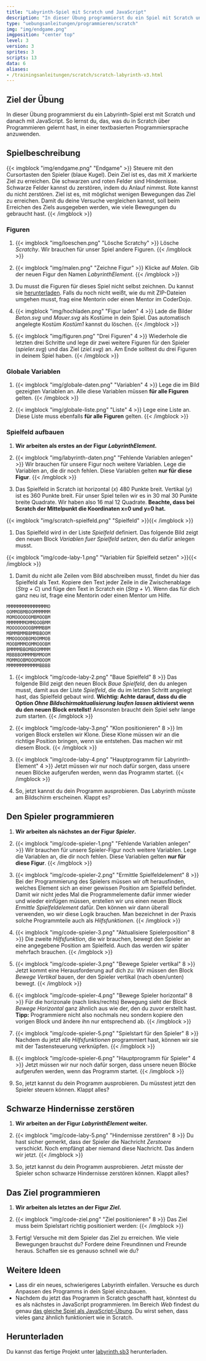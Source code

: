 ```yaml
---
title: "Labyrinth-Spiel mit Scratch und JavaScript"
description: "In dieser Übung programmierst du ein Spiel mit Scratch und übersetzt es dann in JavaScript."
type: "uebungsanleitungen/programmieren/scratch"
img: "img/endgame.png"
imgposition: "center top"
level: 3
version: 3
sprites: 3
scripts: 13
data: 6
aliases:
- /trainingsanleitungen/scratch/scratch-labyrinth-v3.html
---
```


## Ziel der Übung

In dieser Übung programmierst du ein Labyrinth-Spiel erst mit Scratch und danach mit JavaScript. So lernst du, das, was du in Scratch über Programmieren gelernt hast, in einer textbasierten Programmiersprache anzuwenden.

## Spielbeschreibung

{{< imgblock "img/endgame.png" "Endgame" >}}
Steuere mit den Cursortasten den Spieler (blaue Kugel). Dein Ziel ist es, das mit *X* markierte Ziel zu erreichen. Die schwarzen und roten Felder sind Hindernisse. Schwarze Felder kannst du zerstören, indem du Anlauf nimmst. Rote kannst du nicht zerstören. Ziel ist es, mit möglichst wenigen Bewegungen das Ziel zu erreichen. Damit du deine Versuche vergleichen kannst, soll beim Erreichen des Ziels ausgegeben werden, wie viele Bewegungen du gebraucht hast.
{{< /imgblock >}}

### Figuren

1. {{< imgblock "img/loeschen.png" "Lösche Scratchy" >}}
Lösche *Scratchy*. Wir brauchen für unser Spiel andere Figuren.
{{< /imgblock >}}

1. {{< imgblock "img/malen.png" "Zeichne Figur" >}}
Klicke auf *Malen*. Gib der neuen Figur den Namen *LabyrinthElement*.
{{< /imgblock >}}

1. Du musst die Figuren für dieses Spiel nicht selbst zeichnen. Du kannst sie [herunterladen](figuren.zip). Falls du noch nicht weißt, wie du mit ZIP-Dateien umgehen musst, frag eine Mentorin oder einen Mentor im CoderDojo.

1. {{< imgblock "img/hochladen.png" "Figur laden" 4 >}}
Lade die Bilder *Beton.svg* und *Mauer.svg* als Kostüme in dein Spiel. Das automatisch angelegte Kostüm *Kostüm1* kannst du löschen.
{{< /imgblock >}}

1. {{< imgblock "img/figuren.png" "Drei Figuren" 4 >}}
Wiederhole die letzten drei Schritte und lege dir zwei weitere Figuren für den Spieler (*spieler.svg*) und das Ziel (*ziel.svg*) an. Am Ende solltest du drei Figuren in deinem Spiel haben.
{{< /imgblock >}}

### Globale Variablen

1. {{< imgblock "img/globale-daten.png" "Variablen" 4 >}}
Lege die im Bild gezeigten Variablen an. Alle diese Variablen müssen **für alle Figuren** gelten.
{{< /imgblock >}}

1. {{< imgblock "img/globale-liste.png" "Liste" 4 >}}
Lege eine Liste an. Diese Liste muss ebenfalls **für alle Figuren** gelten.
{{< /imgblock >}}

### Spielfeld aufbauen

1. **Wir arbeiten als erstes an der Figur *LabyrinthElement*.**

1. {{< imgblock "img/labyrinth-daten.png" "Fehlende Variablen anlegen" >}}
Wir brauchen für unsere Figur noch weitere Variablen. Lege die Variablen an, die dir noch fehlen. Diese Variablen gelten **nur für diese Figur**.
{{< /imgblock >}}

1. Das Spielfeld in Scratch ist horizontal (*x*) 480 Punkte breit. Vertikal (*y*) ist es 360 Punkte breit. Für unser Spiel teilen wir es in 30 mal 30 Punkte breite Quadrate. Wir haben also 16 mal 12 Quadrate. **Beachte, dass bei Scratch der Mittelpunkt die Koordinaten x=0 und y=0 hat.**

{{< imgblock "img/scratch-spielfeld.png" "Spielfeld" >}}{{< /imgblock >}}

1. Das Spielfeld wird in der Liste *Spielfeld* definiert. Das folgende Bild zeigt den neuen Block *Variablen fuer Spielfeld setzen*, den du dafür anlegen musst.

{{< imgblock "img/code-laby-1.png" "Variablen für Spielfeld setzen" >}}{{< /imgblock >}}

1. Damit du nicht alle Zeilen vom Bild abschreiben musst, findet du hier das Spielfeld als Text. Kopiere den Text jeder Zeile in die Zwischenablage (*Strg + C*) und füge den Text in Scratch ein (*Strg + V*). Wenn das für dich ganz neu ist, frage eine Mentorin oder einen Mentor um Hilfe.

```
MMMMMMMMMMMMMMMO
OOMMOBMBOOMMMMMM
MOMOOOOOOMBMOOBM
MMMMMMMOMMOOOBMM
MOOOOOOOOBMMMBBM
MBMMBMMBBMMBBOOM
MMOOOOOBOMOOMMOB
MOOBMMMOOMMOOOBM
BMMMMBBOMBOOMMMM
MBBBBOMMMMBMMOOM
MOMMOOBMOOOMOOOM
MMMMMMMMMMMMBBBB
```

1. {{< imgblock "img/code-laby-2.png" "Baue Spielfeld" 8 >}}
Das folgende Bild zeigt den neuen Block *Baue Spielfeld*, den du anlegen musst, damit aus der Liste *Spielfeld*, die du im letzten Schritt angelegt hast, das Spielfeld gebaut wird. **Wichtig: Achte darauf, dass du die Option *Ohne Bildschirmaktualisierung laufen lassen* aktivierst wenn du den neuen Block erstellst!** Ansonsten braucht dein Spiel sehr lange zum starten.
{{< /imgblock >}}

1. {{< imgblock "img/code-laby-3.png" "Klon positionieren" 8 >}}
Im vorigen Block erstellen wir Klone. Diese Klone müssen wir an die richtige Position bringen, wenn sie entstehen. Das machen wir mit diesem Block.
{{< /imgblock >}}

1. {{< imgblock "img/code-laby-4.png" "Hauptprogramm für Labyrinth-Element" 4 >}}
Jetzt müssen wir nur noch dafür sorgen, dass unsere neuen Blöcke aufgerufen werden, wenn das Programm startet.
{{< /imgblock >}}

1. So, jetzt kannst du dein Programm ausprobieren. Das Labyrinth müsste am Bildschirm erscheinen. Klappt es?

## Den Spieler programmieren

1. **Wir arbeiten als nächstes an der Figur *Spieler*.**

1. {{< imgblock "img/code-spieler-1.png" "Fehlende Variablen anlegen" >}}
Wir brauchen für unsere Spieler-Figur noch weitere Variablen. Lege die Variablen an, die dir noch fehlen. Diese Variablen gelten **nur für diese Figur**.
{{< /imgblock >}}

1. {{< imgblock "img/code-spieler-2.png" "Ermittle Spielfeldelement" 8 >}}
Bei der Programmierung des Spielers müssen wir oft herausfinden, welches Element sich an einer gewissen Position am Spielfeld befindet. Damit wir nicht jedes Mal die Programmelemente dafür immer wieder und wieder einfügen müssen, erstellen wir uns einen neuen Block *Ermittle Spielfeldelement* dafür. Den können wir dann überall verwenden, wo wir diese Logik brauchen. Man bezeichnet in der Praxis solche Programmteile auch als *Hilfsfunktionen*.
{{< /imgblock >}}

1. {{< imgblock "img/code-spieler-3.png" "Aktualisiere Spielerposition" 8 >}}
Die zweite *Hilfsfunktion*, die wir brauchen, bewegt den Spieler an eine angegebene Position am Spielfeld. Auch das werden wir später mehrfach brauchen.
{{< /imgblock >}}

1. {{< imgblock "img/code-spieler-3.png" "Bewege Spieler vertikal" 8 >}}
Jetzt kommt eine Herausforderung auf dich zu: Wir müssen den Block *Bewege Vertikal* bauen, der den Spieler vertikal (nach oben/unten) bewegt.
{{< /imgblock >}}

1. {{< imgblock "img/code-spieler-4.png" "Bewege Spieler horizontal" 8 >}}
Für die horizonale (nach links/rechts) Bewegung sieht der Block *Bewege Horizontal* ganz ähnlich aus wie der, den du zuvor erstellt hast. **Tipp:** Programmiere nicht also nochmals neu sondern kopiere den vorigen Block und ändere ihn nur entsprechend ab.
{{< /imgblock >}}

1. {{< imgblock "img/code-spieler-5.png" "Spielstart für den Spieler" 8 >}}
Nachdem du jetzt alle *Hilfsfunktionen* programmiert hast, können wir sie mit der Tastensteuerung verknüpfen.
{{< /imgblock >}}

1. {{< imgblock "img/code-spieler-6.png" "Hauptprogramm für Spieler" 4 >}}
Jetzt müssen wir nur noch dafür sorgen, dass unsere neuen Blöcke aufgerufen werden, wenn das Programm startet.
{{< /imgblock >}}

1. So, jetzt kannst du dein Programm ausprobieren. Du müsstest jetzt den Spieler steuern können. Klappt alles?

## Schwarze Hindernisse zerstören

1. **Wir arbeiten an der Figur *LabyrinthElement* weiter.**

1. {{< imgblock "img/code-laby-5.png" "Hindernisse zerstören" 8 >}}
Du hast sicher gemerkt, dass der Spieler die Nachricht *Zerstoere* verschickt. Noch empfängt aber niemand diese Nachricht. Das ändern wir jetzt.
{{< /imgblock >}}

1. So, jetzt kannst du dein Programm ausprobieren. Jetzt müsste der Spieler schon schwarze Hindernisse zerstören können. Klappt alles?

## Das Ziel programmieren

1. **Wir arbeiten als letztes an der Figur *Ziel*.**

1. {{< imgblock "img/code-ziel.png" "Ziel positionieren" 8 >}}
Das Ziel muss beim Spielstart richtig positioniert werden:
{{< /imgblock >}}

1. Fertig! Versuche mit dem Spieler das Ziel zu erreichen. Wie viele Bewegungen brauchst du? Fordere deine Freundinnen und Freunde heraus. Schaffen sie es genauso schnell wie du?

## Weitere Ideen

* Lass dir ein neues, schwierigeres Labyrinth einfallen. Versuche es durch Anpassen des Programms in dein Spiel einzubauen.
* Nachdem du jetzt das Programm in Scratch geschafft hast, könntest du es als nächstes in JavaScript programmieren. Im Bereich *Web* findest du genau [das gleiche Spiel als JavaScript-Übung](../web/labyrinth-mit-svg.html). Du wirst sehen, dass vieles ganz ähnlich funktioniert wie in Scratch.

## Herunterladen

Du kannst das fertige Projekt unter [labyrinth.sb3](labyrinth.sb3) herunterladen.
